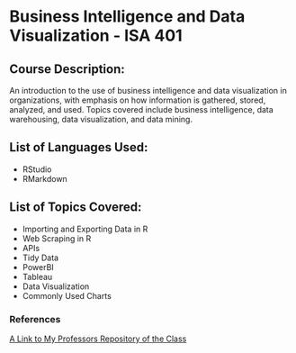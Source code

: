 # Business Intelligence and Data Visualization - ISA 401

## Course Description:
An introduction to the use of business intelligence and data visualization in organizations, with emphasis on how information is gathered, stored, analyzed, and used. Topics covered include business intelligence, data warehousing, data visualization, and data mining.

## List of Languages Used:
- RStudio
- RMarkdown

## List of Topics Covered:
- Importing and Exporting Data in R
- Web Scraping in R
- APIs
- Tidy Data
- PowerBI
- Tableau
- Data Visualization
- Commonly Used Charts

### References
[A Link to My Professors Repository of the Class](https://github.com/fmegahed/isa401)
